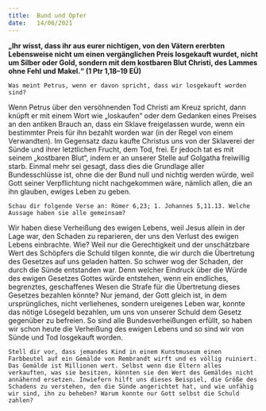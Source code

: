```yaml
---
title:  Bund und Opfer
date:   14/06/2021
---
```


**„Ihr wisst, dass ihr aus eurer nichtigen, von den Vätern ererbten Lebensweise nicht um einen vergänglichen Preis losgekauft wurdet, nicht um Silber oder Gold, sondern mit dem kostbaren Blut Christi, des Lammes ohne Fehl und Makel.“ (1 Ptr 1,18–19 EÜ)**

`Was meint Petrus, wenn er davon spricht, dass wir losgekauft worden sind?`

Wenn Petrus über den versöhnenden Tod Christi am Kreuz spricht, dann knüpft er mit einem Wort wie „loskaufen“ oder dem Gedanken eines Preises an den antiken Brauch an, dass ein Sklave freigelassen wurde, wenn ein bestimmter Preis für ihn bezahlt worden war (in der Regel von einem Verwandten). Im Gegensatz dazu kaufte Christus uns von der Sklaverei der Sünde und ihrer letztlichen Frucht, dem Tod, frei. Er jedoch tat es mit seinem „kostbaren Blut“, indem er an unserer Stelle auf Golgatha freiwillig starb. Einmal mehr sei gesagt, dass dies die Grundlage aller Bundesschlüsse ist, ohne die der Bund null und nichtig werden würde, weil Gott seiner Verpflichtung nicht nachgekommen wäre, nämlich allen, die an ihn glauben, ewiges Leben zu geben.

`Schau dir folgende Verse an: Römer 6,23; 1. Johannes 5,11.13. Welche Aussage haben sie alle gemeinsam?`

Wir haben diese Verheißung des ewigen Lebens, weil Jesus allein in der Lage war, den Schaden zu reparieren, der uns den Verlust des ewigen Lebens einbrachte. Wie? Weil nur die Gerechtigkeit und der unschätzbare Wert des Schöpfers die Schuld tilgen konnte, die wir durch die Übertretung des Gesetzes auf uns geladen hatten. So schwer wog der Schaden, der durch die Sünde entstanden war. Denn welcher Eindruck über die Würde des ewigen Gesetzes Gottes würde entstehen, wenn ein endliches, begrenztes, geschaffenes Wesen die Strafe für die Übertretung dieses Gesetzes bezahlen könnte? Nur jemand, der Gott gleich ist, in dem ursprüngliches, nicht verliehenes, sondern ureigenes Leben war, konnte das nötige Lösegeld bezahlen, um uns von unserer Schuld dem Gesetz gegenüber zu befreien. So sind alle Bundesverheißungen erfüllt, so haben wir schon heute die Verheißung des ewigen Lebens und so sind wir von Sünde und Tod losgekauft worden.

`Stell dir vor, dass jemandes Kind in einem Kunstmuseum einen Farbbeutel auf ein Gemälde von Rembrandt wirft und es völlig ruiniert. Das Gemälde ist Millionen wert. Selbst wenn die Eltern alles verkauften, was sie besitzen, könnten sie den Wert des Gemäldes nicht annähernd ersetzen. Inwiefern hilft uns dieses Beispiel, die Größe des Schadens zu verstehen, den die Sünde angerichtet hat, und wie unfähig wir sind, ihn zu beheben? Warum konnte nur Gott selbst die Schuld zahlen?`